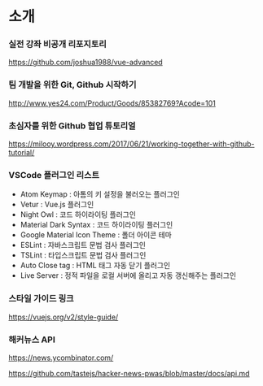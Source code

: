 # 소개 

### 실전 강좌 비공개 리포지토리

https://github.com/joshua1988/vue-advanced    
    
    
### 팀 개발을 위한 Git, Github 시작하기

http://www.yes24.com/Product/Goods/85382769?Acode=101

### 초심자를 위한 Github 협업 튜토리얼
    
https://milooy.wordpress.com/2017/06/21/working-together-with-github-tutorial/    


### VSCode 플러그인 리스트

- Atom Keymap : 아톰의 키 설정을 불러오는 플러그인
- Vetur : Vue.js 플러그인
- Night Owl : 코드 하이라이팅 플러그인
- Material Dark Syntax : 코드 하이라이팅 플러그인
- Google Material Icon Theme : 폴더 아이콘 테마
- ESLint : 자바스크립트 문법 검사 플러그인
- TSLint : 타입스크립트 문법 검사 플러그인
- Auto Close tag : HTML 태그 자동 닫기 플러그인
- Live Server : 정적 파일을 로컬 서버에 올리고 자동 갱신해주는 플러그인

### 스타일 가이드 링크

https://vuejs.org/v2/style-guide/


### 해커뉴스 API

https://news.ycombinator.com/

https://github.com/tastejs/hacker-news-pwas/blob/master/docs/api.md

